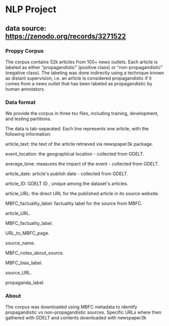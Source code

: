 # NLP Project
## data source:  https://zenodo.org/records/3271522


### Proppy Corpus 


The corpus contains 52k articles from 100+ news outlets. Each article is labeled as either “propagandistic” (positive class) or “non-propagandistic” (negative class). The labeling was done indirectly using a technique known as distant supervision, i.e. an article is considered propagandistic if it comes from a news outlet that has been labeled as propagandistic by human annotators.

### Data format
We provide the corpus in three tsv files, including training, development, and testing partitions.

The data is tab-separated. Each line represents one article, with the following information:

article_text: the text of the article retrieved via newspaper3k package.

event_location: the geographical location - collected from GDELT.

average_tone: measures the impact of the event - collected from GDELT.

article_date: article's publish date - collected from GDELT.

article_ID: GDELT ID , unique among the dataset's articles.

article_URL: the direct URL for the published article in its source website.

MBFC_factuality_label: factuality label for the source from MBFC.

article_URL.

MBFC_factuality_label.

URL_to_MBFC_page.

source_name.

MBFC_notes_about_source.

MBFC_bias_label.

source_URL.

propaganda_label.


### About
The corpus was downloaded using MBFC metadata to identify propagandistic vs non-propagandistic sources. Specific URLs where then gathered with GDELT and contents downloaded with newspaper3k
 
